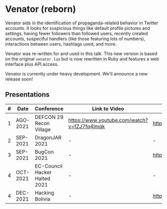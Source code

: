 # Venator (reborn)

Venator aids in the identification of propaganda-related behavior in Twitter accounts. It looks for suspicious things like default profile pictures and settings, having fewer followers than followed users, recently created accounts, suspectful handlers (like those featuring lots of numbers), interactions between users, hashtags used, and more. 

Venator was re-written for and used in this talk. This new version is based on the original `venator.lua` but is now rewritten in Ruby and features a web interface plus API access.

Venator is currently under heavy development. We'll announce a new release soon!

## Presentations
|#| Date | Conference |  Link to Video | Link to Slides |
|---|---|---|---|---|
|1|AGO-2021|DEFCON 29 Recon Village| https://www.youtube.com/watch?v=fZJ7fq4Imqk | https://docs.google.com/presentation/d/1mL0NQQFqlhEhvhq1-b3LiTRNWrmZ9D-15yWNgwVW1Pg/edit?usp=sharing |
|2|SEP-2021|DragonJAR 2021| - | - |
|3|SEP-2021|BugCon 2021| - | https://docs.google.com/presentation/d/1WdYuI0oqxlq5NATKEMZYCQLDlPwCNt1a6e8IfOjFp5U/edit?usp=sharing |
|4|OCT-2021|EC-Council Hacker Halted 2021| - | - |
|4|DEC-2021|Hacking Bolivia| - | https://docs.google.com/presentation/d/1jbVpN4dVpeCevvAB3vsXQAdfSBzVmnnR0x7DMiln0Ss/edit#slide=id.g3a5bc1ffba_0_109 |
